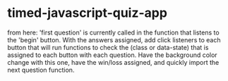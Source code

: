 # timed-javascript-quiz-app

from here:
'first question' is currently called in the function that listens to the 'begin' button. With the answers assigned, add click listeners to each button that will run functions to check the (class or data-state) that is assigned to each button with each question. Have the background color change with this one, have the win/loss assigned, and quickly import the next question function.